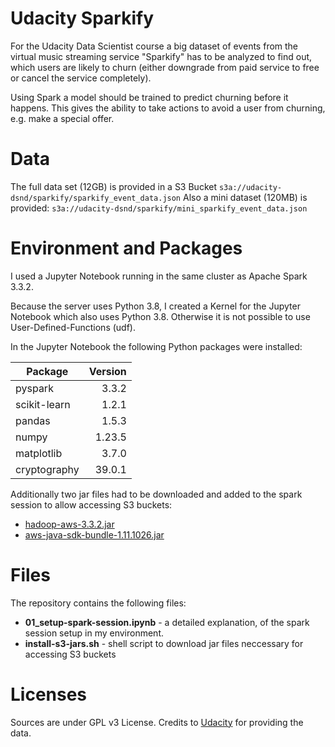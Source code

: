 # Udacity Sparkify

For the Udacity Data Scientist course a big dataset of events from the virtual music streaming service "Sparkify" 
has to be analyzed to find out, which users are likely to churn (either downgrade from paid service to free 
or cancel the service completely). 

Using Spark a model should be trained to predict churning before it happens.
This gives the ability to take actions to avoid a user from churning, e.g. make a special offer.


# Data

The full data set (12GB) is provided in a S3 Bucket `s3a://udacity-dsnd/sparkify/sparkify_event_data.json`
Also a mini dataset (120MB) is provided: `s3a://udacity-dsnd/sparkify/mini_sparkify_event_data.json`


# Environment and Packages

I used a Jupyter Notebook running in the same cluster as Apache Spark 3.3.2.

Because the server uses Python 3.8, I created a Kernel for the Jupyter Notebook which also uses Python 3.8.
Otherwise it is not possible to use User-Defined-Functions (udf).

In the Jupyter Notebook the following Python packages were installed:

|  Package      |  Version  |
|---------------|----------:|
|  pyspark      |    3.3.2  |
|  scikit-learn |    1.2.1  |
|  pandas       |    1.5.3  |
|  numpy        |   1.23.5  |
|  matplotlib   |    3.7.0  |
|  cryptography |   39.0.1  |

Additionally two jar files had to be downloaded and added to the spark session to allow accessing S3 buckets:

* [hadoop-aws-3.3.2.jar](https://repo1.maven.org/maven2/org/apache/hadoop/hadoop-aws/3.3.2/hadoop-aws-3.3.2.jar)
* [aws-java-sdk-bundle-1.11.1026.jar](https://repo1.maven.org/maven2/com/amazonaws/aws-java-sdk-bundle/1.11.1026/aws-java-sdk-bundle-1.11.1026.jar)


# Files

The repository contains the following files: 

* **01_setup-spark-session.ipynb** - a detailed explanation, of the spark session setup in my environment.
* **install-s3-jars.sh** - shell script to download jar files neccessary for accessing S3 buckets





# Licenses

Sources are under GPL v3 License.
Credits to [Udacity](https://www.udacity.com/) for providing the data. 


